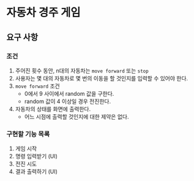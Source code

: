 # 자동차 경주 게임
## 요구 사항
### 조건
1. 주어진 횟수 동안, n대의 자동차는 `move forward` 또는 `stop`
2. 사용자는 몇 대의 자동차로 몇 번의 이동을 할 것인지를 입력할 수 있어야 한다.
3. `move forward` 조건
    - 0에서 9 사이에서 random 값을 구한다.
    - random 값이 4 이상일 경우 전진한다.
4. 자동차의 상태를 화면에 출력한다. 
    - 어느 시점에 출력할 것인지에 대한 제약은 없다.
    
### 구현할 기능 목록
1. 게임 시작
2. 명령 입력받기 (UI)
3. 전진 시도
4. 결과 출력하기 (UI)
